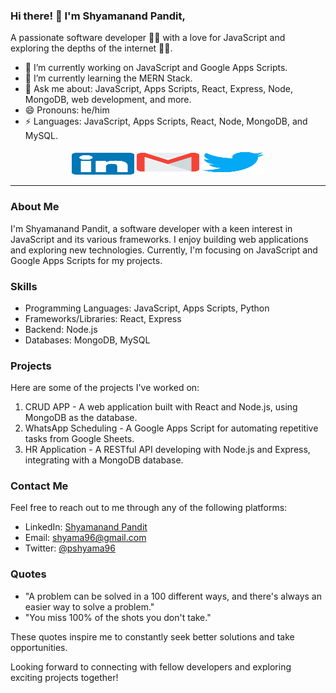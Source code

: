 
### Hi there! 👋 I'm Shyamanand Pandit,

A passionate software developer 👨‍💻 with a love for JavaScript and exploring the depths of the internet 🏄‍♂️.

- 🔭 I’m currently working on JavaScript and Google Apps Scripts.
- 🌱 I’m currently learning the MERN Stack.
- 💬 Ask me about: JavaScript, Apps Scripts, React, Express, Node, MongoDB, web development, and more.
- 😄 Pronouns: he/him
- ⚡ Languages: JavaScript, Apps Scripts, React, Node, MongoDB, and MySQL.

<p align="center">
    <a href="https://www.linkedin.com/in/shyamapandit/"><img alt="Linkedin profile" title="Linkedin" src="https://github.com/ImShyama/ImShyama/blob/master/data/linkedin.svg" width="100" height="35" /></a>
    <a href="mailto:shyama96@gmail.com"><img alt="Gmail" src="https://github.com/ImShyama/ImShyama/blob/master/data/gmail.svg" title="Email" width="100" height="40" /></a>
    <a href="https://twitter.com/pshyama96"><img alt="Twitter" src="https://github.com/ImShyama/ImShyama/blob/master/data/twitter.svg" title="Twitter" width="100" height="40" /></a>
</p>

<hr />

### About Me

I'm Shyamanand Pandit, a software developer with a keen interest in JavaScript and its various frameworks. I enjoy building web applications and exploring new technologies. Currently, I'm focusing on JavaScript and Google Apps Scripts for my projects.

### Skills

- Programming Languages: JavaScript, Apps Scripts, Python
- Frameworks/Libraries: React, Express
- Backend: Node.js
- Databases: MongoDB, MySQL

### Projects

Here are some of the projects I've worked on:

1. CRUD APP - A web application built with React and Node.js, using MongoDB as the database.
2. WhatsApp Scheduling - A Google Apps Script for automating repetitive tasks from Google Sheets.
3. HR Application - A RESTful API developing with Node.js and Express, integrating with a MongoDB database.

### Contact Me

Feel free to reach out to me through any of the following platforms:

- LinkedIn: [Shyamanand Pandit](https://www.linkedin.com/in/shyamapandit/)
- Email: shyama96@gmail.com
- Twitter: [@pshyama96](https://twitter.com/pshyama96)

### Quotes

- "A problem can be solved in a 100 different ways, and there's always an easier way to solve a problem."
- "You miss 100% of the shots you don't take."

These quotes inspire me to constantly seek better solutions and take opportunities.

Looking forward to connecting with fellow developers and exploring exciting projects together!

